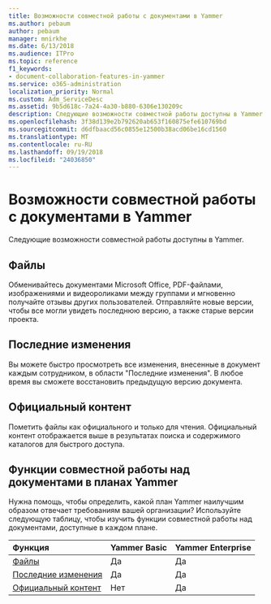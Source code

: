 ```yaml
---
title: Возможности совместной работы с документами в Yammer
ms.author: pebaum
author: pebaum
manager: mnirkhe
ms.date: 6/13/2018
ms.audience: ITPro
ms.topic: reference
f1_keywords:
- document-collaboration-features-in-yammer
ms.service: o365-administration
localization_priority: Normal
ms.custom: Adm_ServiceDesc
ms.assetid: 9b5d618c-7a24-4a30-b880-6306e130209c
description: Следующие возможности совместной работы доступны в Yammer.
ms.openlocfilehash: 3f38d139e2b792620ab653f160875efe610769bd
ms.sourcegitcommit: d6dfbaacd56c0855e12500b38acd06be16cd1560
ms.translationtype: MT
ms.contentlocale: ru-RU
ms.lasthandoff: 09/19/2018
ms.locfileid: "24036850"
---
```

# <a name="document-collaboration-features-in-yammer"></a>Возможности совместной работы с документами в Yammer

Следующие возможности совместной работы доступны в Yammer.
  
## <a name="files"></a>Файлы
<a name="bkmk_Files"> </a>

Обменивайтесь документами Microsoft Office, PDF-файлами, изображениями и видеороликами между группами и мгновенно получайте отзывы других пользователей. Отправляйте новые версии, чтобы все могли увидеть последнюю версию, а также старые версии проекта.
  
## <a name="recent-changes"></a>Последние изменения
<a name="bkmk_RecentChanges"> </a>

Вы можете быстро просмотреть все изменения, внесенные в документ каждым сотрудником, в области "Последние изменения". В любое время вы сможете восстановить предыдущую версию документа.
  
## <a name="official-content"></a>Официальный контент
<a name="bkmk_OfficialContent"> </a>

Пометить файлы как официального и только для чтения. Официальный контент отображается выше в результатах поиска и содержимого каталогов для быстрого доступа.
  
## <a name="document-collaboration-features-across-yammer-plans"></a>Функции совместной работы над документами в планах Yammer
<a name="bkmk_OfficialContent"> </a>

Нужна помощь, чтобы определить, какой план Yammer наилучшим образом отвечает требованиям вашей организации? Используйте следующую таблицу, чтобы изучить функции совместной работы над документами, доступные в каждом плане.
  
|**Функция**|**Yammer Basic**|**Yammer Enterprise**|
|:-----|:-----|:-----|
|[Файлы](document-collaboration-features-in-yammer.md#files) <br/> |Да  <br/> |Да  <br/> |
|[Последние изменения](document-collaboration-features-in-yammer.md#recent-changes) <br/> |Да  <br/> |Да  <br/> |
|[Официальный контент](document-collaboration-features-in-yammer.md#official-content) <br/> |Нет  <br/> |Да  <br/> |
   

